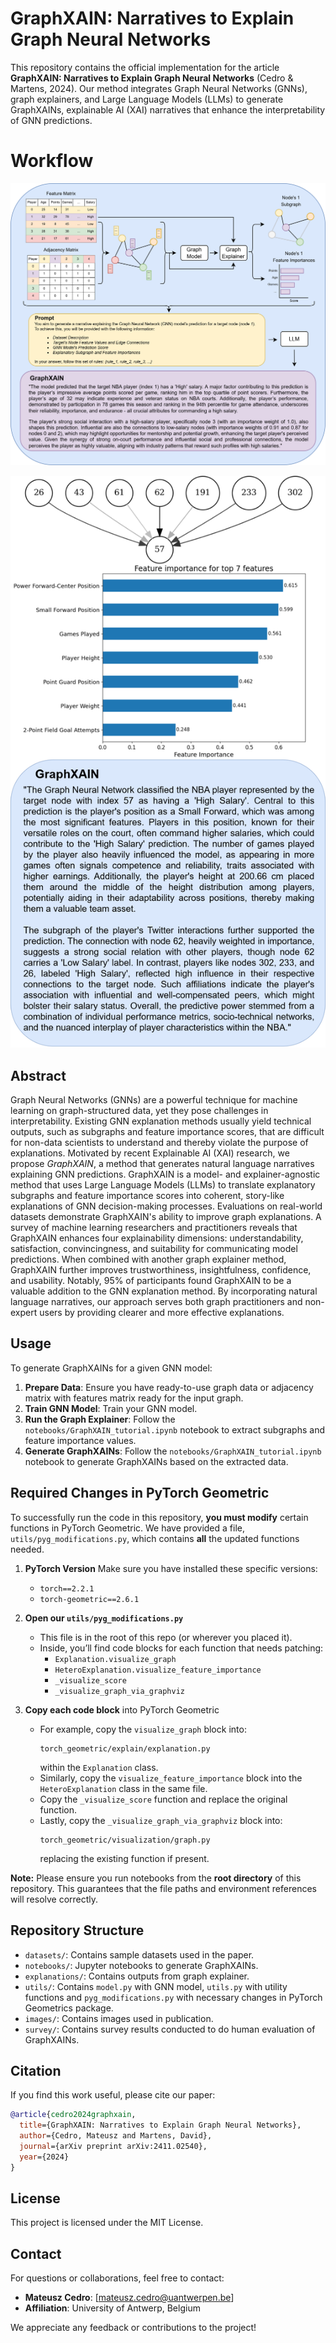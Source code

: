 # GraphXAIN: Narratives to Explain Graph Neural Networks

This repository contains the official implementation for the article **GraphXAIN: Narratives to Explain Graph Neural Networks** (Cedro & Martens, 2024). Our method integrates Graph Neural Networks (GNNs), graph explainers, and Large Language Models (LLMs) to generate GraphXAINs, explainable AI (XAI) narratives that enhance the interpretability of GNN predictions.

# Workflow
![Workflow Diagram](images/XAIN_workflow.png)

![XAIN_57](images/XAIN_57.png)


## Abstract

Graph Neural Networks (GNNs) are a powerful technique for machine learning on graph-structured data, yet they pose challenges in interpretability. Existing GNN explanation methods usually yield technical outputs, such as subgraphs and feature importance scores, that are difficult for non-data scientists to understand and thereby violate the purpose of explanations. Motivated by recent Explainable AI (XAI) research, we propose *GraphXAIN*, a method that generates natural language narratives explaining GNN predictions. GraphXAIN is a model- and explainer-agnostic method that uses Large Language Models (LLMs) to translate explanatory subgraphs and feature importance scores into coherent, story-like explanations of GNN decision-making processes. Evaluations on real-world datasets demonstrate GraphXAIN's ability to improve graph explanations. A survey of machine learning researchers and practitioners reveals that GraphXAIN enhances four explainability dimensions: understandability, satisfaction, convincingness, and suitability for communicating model predictions. When combined with another graph explainer method, GraphXAIN further improves trustworthiness, insightfulness, confidence, and usability. Notably, 95% of participants found GraphXAIN to be a valuable addition to the GNN explanation method. By incorporating natural language narratives, our approach serves both graph practitioners and non-expert users by providing clearer and more effective explanations.

## Usage

To generate GraphXAINs for a given GNN model:

1. **Prepare Data**: Ensure you have ready-to-use graph data or adjacency matrix with features matrix ready for the input graph.
2. **Train GNN Model**: Train your GNN model.
3. **Run the Graph Explainer**: Follow the ```notebooks/GraphXAIN_tutorial.ipynb``` notebook to extract subgraphs and feature importance values.
4. **Generate GraphXAINs**:  Follow the ```notebooks/GraphXAIN_tutorial.ipynb``` notebook to generate GraphXAINs based on the extracted data.

## Required Changes in PyTorch Geometric

To successfully run the code in this repository, **you must modify** certain functions in PyTorch Geometric. We have provided a file, `utils/pyg_modifications.py`, which contains **all** the updated functions needed.

1. **PyTorch Version**
   Make sure you have installed these specific versions:
   - `torch==2.2.1`
   - `torch-geometric==2.6.1`
       
2. **Open our `utils/pyg_modifications.py`**  
   - This file is in the root of this repo (or wherever you placed it).
   - Inside, you’ll find code blocks for each function that needs patching:
     - `Explanation.visualize_graph`
     - `HeteroExplanation.visualize_feature_importance`
     - `_visualize_score`
     - `_visualize_graph_via_graphviz`

3. **Copy each code block** into PyTorch Geometric  
   - For example, copy the `visualize_graph` block into:
     ```
     torch_geometric/explain/explanation.py
     ```
     within the `Explanation` class.
   - Similarly, copy the `visualize_feature_importance` block into the `HeteroExplanation` class in the same file.
   - Copy the `_visualize_score` function and replace the original function.
   - Lastly, copy the `_visualize_graph_via_graphviz` block into:
     ```
     torch_geometric/visualization/graph.py
     ```
     replacing the existing function if present.

**Note:** Please ensure you run notebooks from the **root directory** of this repository. This guarantees that the file paths and environment references will resolve correctly.


## Repository Structure

- `datasets/`: Contains sample datasets used in the paper.
- `notebooks/`: Jupyter notebooks to generate GraphXAINs.
- `explanations/`: Contains outputs from graph explainer.
- `utils/`: Contains ```model.py``` with GNN model, ```utils.py``` with utility functions and ```pyg_modifications.py``` with necessary changes in PyTorch Geometrics package.
- `images/`: Contains images used in publication.
- `survey/`: Contains survey results conducted to do human evaluation of GraphXAINs.


## Citation

If you find this work useful, please cite our paper:

```bibtex
@article{cedro2024graphxain,
  title={GraphXAIN: Narratives to Explain Graph Neural Networks},
  author={Cedro, Mateusz and Martens, David},
  journal={arXiv preprint arXiv:2411.02540},
  year={2024}
}
```

## License

This project is licensed under the MIT License.

## Contact

For questions or collaborations, feel free to contact:
- **Mateusz Cedro**: [mateusz.cedro@uantwerpen.be]
- **Affiliation**: University of Antwerp, Belgium

We appreciate any feedback or contributions to the project!
